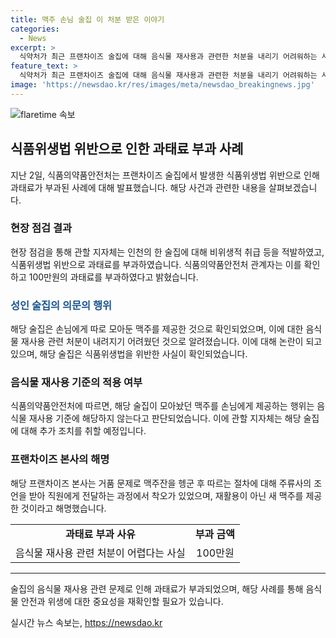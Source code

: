 ```yaml
---
title: 맥주 손님 술집 이 처분 받은 이야기
categories:
  - News
excerpt: >
  식약처가 최근 프랜차이즈 술집에 대해 음식물 재사용과 관련한 처분을 내리기 어려워하는 사안으로 과태료 100만원을 부과했다. 술집은 맥주를 손님에게 제공할 때 생맥주 기계가 아닌 따로 모아둔 맥주를 사용했는데, 이에 대한 식약처의 결정이 논란이 되었다. 프랜차이즈 본사는 착오로 인한 일탈이며, 맥주는 재사용이 아닌 새로운 맥주를 제공한 것이라고 해명했다. 해당 술집은 관할 지자체의 현장 점검 결과 식품위생법을 위반한 것으로 확인되었다.
feature_text: >
  식약처가 최근 프랜차이즈 술집에 대해 음식물 재사용과 관련한 처분을 내리기 어려워하는 사안으로 과태료 100만원을 부과했다. 술집은 맥주를 손님에게 제공할 때 생맥주 기계가 아닌 따로 모아둔 맥주를 사용했는데, 이에 대한 식약처의 결정이 논란이 되었다. 프랜차이즈 본사는 착오로 인한 일탈이며, 맥주는 재사용이 아닌 새로운 맥주를 제공한 것이라고 해명했다. 해당 술집은 관할 지자체의 현장 점검 결과 식품위생법을 위반한 것으로 확인되었다.
image: 'https://newsdao.kr/res/images/meta/newsdao_breakingnews.jpg'
---
```


<p><img src="https://newsdao.kr/res/images/meta/newsdao_breakingnews.jpg" alt="flaretime 속보" /></p>

<h2 data-ke-size="size26">식품위생법 위반으로 인한 과태료 부과 사례</h2>

<p data-ke-size="size16">지난 2일, 식품의약품안전처는 프랜차이즈 술집에서 발생한 식품위생법 위반으로 인해 과태료가 부과된 사례에 대해 발표했습니다. 해당 사건과 관련한 내용을 살펴보겠습니다.</p>

<h3>현장 점검 결과</h3>

<p data-ke-size="size16">현장 점검을 통해 관할 지자체는 인천의 한 술집에 대해 비위생적 취급 등을 적발하였고, 식품위생법 위반으로 과태료를 부과하였습니다. 식품의약품안전처 관계자는 이를 확인하고 100만원의 과태료를 부과하였다고 밝혔습니다.</p>

<h3><b><span style="color: #1a5490;">성인 술집의 의문의 행위</span></b></h3>

<p data-ke-size="size16">해당 술집은 손님에게 따로 모아둔 맥주를 제공한 것으로 확인되었으며, 이에 대한 음식물 재사용 관련 처분이 내려지기 어려웠던 것으로 알려졌습니다. 이에 대해 논란이 되고 있으며, 해당 술집은 식품위생법을 위반한 사실이 확인되었습니다.</p>

<h3>음식물 재사용 기준의 적용 여부</h3>

<p data-ke-size="size16">식품의약품안전처에 따르면, 해당 술집이 모아놨던 맥주를 손님에게 제공하는 행위는 음식물 재사용 기준에 해당하지 않는다고 판단되었습니다. 이에 관할 지자체는 해당 술집에 대해 추가 조치를 취할 예정입니다.</p>

<h3>프랜차이즈 본사의 해명</h3>

<p data-ke-size="size16">해당 프랜차이즈 본사는 거품 문제로 맥주잔을 헹군 후 따르는 절차에 대해 주류사의 조언을 받아 직원에게 전달하는 과정에서 착오가 있었으며, 재활용이 아닌 새 맥주를 제공한 것이라고 해명했습니다.</p>

<table>
    <tbody>
        <tr>
            <td style="text-align: center; height: 17px;"><b>과태료 부과 사유</b></td>
            <td style="text-align: center; height: 17px;"><b>부과 금액</b></td>
        </tr>
        <tr>
            <td style="text-align: center; height: 17px;">음식물 재사용 관련 처분이 어렵다는 사실</td>
            <td style="text-align: center; height: 17px;">100만원</td>
        </tr>
    </tbody>
</table>

<hr>

<p data-ke-size="size16">술집의 음식물 재사용 관련 문제로 인해 과태료가 부과되었으며, 해당 사례를 통해 음식물 안전과 위생에 대한 중요성을 재확인할 필요가 있습니다. </p>
실시간 뉴스 속보는, <a href="https://newsdao.kr" rel="dofollow">https://newsdao.kr</a>


